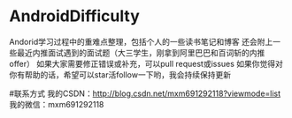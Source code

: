 # AndroidDifficulty
Andorid学习过程中的重难点整理，包括个人的一些读书笔记和博客
还会附上一些最近内推面试遇到的面试题（大三学生，刚拿到阿里巴巴和百词斩的内推offer）
如果大家需要修正错误或补充，可以pull request或issues
如果你觉得对你有帮助的话，希望可以star活follow一下哟，我会持续保持更新


#联系方式
我的CSDN：http://blog.csdn.net/mxm691292118?viewmode=list
我的微信：mxm691292118

